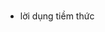 
#
- lời dụng tiềm thức
<!-- - làm 1 bức tranh gắn hột về Tuyt, để khi buồn thì gắn vào đó, và nó phải dang dở ~ its mean im always think about u, its name is Nostalgia (Nỗi nhớ về kí ức đẹp trong quá khứ) (hoặc là tranh vẽ, hoặc là vải thêu cho ấn tượng) -->